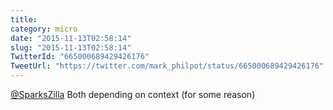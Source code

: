 ```yaml
---
title: 
category: micro
date: "2015-11-13T02:58:14"
slug: "2015-11-13T02:58:14"
TwitterId: "665000689429426176"
TweetUrl: "https://twitter.com/mark_philpot/status/665000689429426176"
---
```


[@SparksZilla](https://twitter.com/SparksZilla) Both depending on context (for
some reason)
